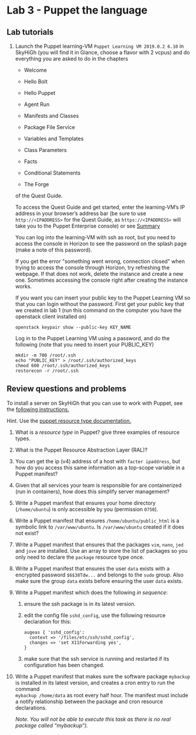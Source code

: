 # Lab 3 - Puppet the language 

## Lab tutorials

1.  Launch the Puppet learning-VM `Puppet Learning VM 2019.0.2 6.10` in
    SkyHiGh (you will find it in Glance, choose a flavor with 2 vcpus)
    and do everything you are asked to do in the chapters
    
      - Welcome
    
      - Hello Bolt
    
      - Hello Puppet
    
      - Agent Run
    
      - Manifests and Classes
    
      - Package File Service
    
      - Variables and Templates
    
      - Class Parameters
    
      - Facts
    
      - Conditional Statements
    
      - The Forge
    
    of the Quest Guide.
    
    To access the Quest Guide and get started, enter the learning-VM’s
    IP address in your browser’s address bar (be sure to use
    `http://<IPADDRESS>` for the Quest Guide, as `https://<IPADDRESS>`
    will take you to the Puppet Enterprise console) or see
    [Summary](https://github.com/puppetlabs/puppet-quest-guide/blob/master/summary.md)
    
    You can log into the learning-VM with ssh as root, but you need to
    access the console in Horizon to see the password on the splash page
    (make a note of this password).
    
    If you get the error "something went wrong, connection closed" when trying to access the console through Horizon, try refreshing the webpage. If that does not work, delete the instance and create a new one. Sometimes accessing the console right after creating the instance works. 

    If you want you can insert your public key to the Puppet Learning VM so that you can login without the password. First get your public key that we created in lab 1 (run this command on the computer you have the openstack client installed on)
        
        openstack keypair show --public-key KEY_NAME
        
    Log in to the Puppet Learning VM using a password, and do the following (note that you need to insert your PUBLIC_KEY)

        mkdir -m 700 /root/.ssh
        echo "PUBLIC_KEY" > /root/.ssh/authorized_keys
        chmod 600 /root/.ssh/authorized_keys
        restorecon -r /root/.ssh

## Review questions and problems
To install a server on SkyHiGh that you can use to work with Puppet, see the [following instructions.](https://gitlab.stud.idi.ntnu.no/jhklemet/iikg3005-labs/-/blob/4a99b7489817ba6c41cdacba8e221988653e4617/puppet_vm.md) 

Hint. Use the [puppet resource type documentation.](https://puppet.com/docs/puppet/7/resource_types.html)

1.  What is a *resource type* in Puppet? give three examples of resource
    types.

2.  What is the Puppet Resource Abstraction Layer (RAL)?

3.  You can get the ip (v4) address of a host with `facter ipaddress`,
    but how do you access this same information as a top-scope variable
    in a Puppet manifest?

4.  Given that all services your team is responsible for are
    containerized (run in containers), how does this simplify server
    management?

5.  Write a Puppet manifest that ensures your home directory
    (`/home/ubuntu`) is only accessible by you (permission `0750`).

6.  Write a Puppet manifest that ensures `/home/ubuntu/public_html` is a
    symbolic link to `/var/www/ubuntu`. Is `/var/www/ubuntu` created if
    it does not exist?

7.  Write a Puppet manifest that ensures that the packages `vim`,
    `nano`, `jed` and `jove` are installed. Use an array to store the
    list of packages so you only need to declare the `package` resource
    type once.

8.  Write a Puppet manifest that ensures the user `data` exists with a
    encrypted password `$6$38Tdw...` and belongs to the `sudo` group.
    Also make sure the group `data` exists before ensuring the user
    `data` exists.

9.  Write a Puppet manifest which does the following *in sequence*:
    
    1.  ensure the ssh package is in its latest version.
    
    2.  edit the config file `sshd_config`, use the following resource
        declaration for this:
        
            augeas { 'sshd_config':
              context => '/files/etc/ssh/sshd_config',
              changes => 'set X11Forwarding yes',
            }
    
    3.  make sure that the ssh service is running and restarted if its
        configuration has been changed.

10. Write a Puppet manifest that makes sure the software package
    `mybackup` is installed in its latest version, and creates a cron
    entry to run the command  
    `mybackup /home/data` as root every half hour. The manifest must
    include a notify relationship between the package and cron resource
    declarations.

    *Note. You will not be able to execute this task as there is no real package called “mybackup”).*

